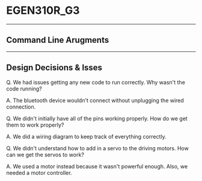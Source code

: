 # EGEN310R_G3
----------------------
Command Line Arugments
----------------------

------------------------
Design Decisions & Isses
------------------------
Q. We had issues getting 
any new code to run correctly. 
Why wasn't the code running?

A. The bluetooth device 
wouldn't connect without 
unplugging the wired connection.

Q. We didn't initially 
have all of the pins 
working properly.
How do we get them to
work properly?

A. We did a wiring 
diagram to keep track
of everything correctly.

Q. We didn't understand
how to add in a servo
to the driving motors.
How can we get the 
servos to work?

A. We used a motor instead
because it wasn't powerful
enough. Also, we needed
a motor controller.


